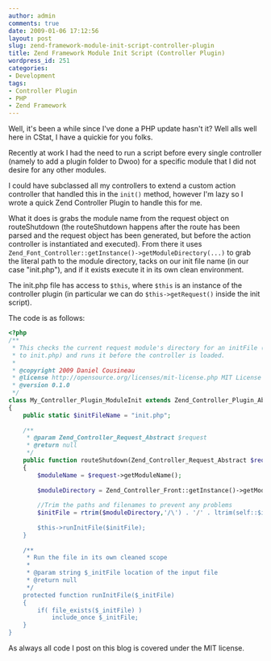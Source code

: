 ```yaml
---
author: admin
comments: true
date: 2009-01-06 17:12:56
layout: post
slug: zend-framework-module-init-script-controller-plugin
title: Zend Framework Module Init Script (Controller Plugin)
wordpress_id: 251
categories:
- Development
tags:
- Controller Plugin
- PHP
- Zend Framework
---
```


Well, it's been a while since I've done a PHP update hasn't it? Well alls well here in CStat, I have a quickie for you folks.

Recently at work I had the need to run a script before every single controller (namely to add a plugin folder to Dwoo) for a specific module that I did not desire for any other modules.

I could have subclassed all my controllers to extend a custom action controller that handled this in the `init()` method, however I'm lazy so I wrote a quick Zend Controller Plugin to handle this for me.

What it does is grabs the module name from the request object on routeShutdown (the routeShutdown happens after the route has been parsed and the request object has been generated, but before the action controller is instantiated and executed). From there it uses `Zend_Font_Controller::getInstance()->getModuleDirectory(...)` to grab the literal path to the module directory, tacks on our init file name (in our case "init.php"), and if it exists execute it in its own clean environment.

The init.php file has access to `$this`, where `$this` is an instance of the controller plugin (in particular we can do `$this->getRequest()` inside the init script).

The code is as follows:


```php
<?php
/**
 * This checks the current request module's directory for an initFile (defaults
 * to init.php) and runs it before the controller is loaded.
 * 
 * @copyright 2009 Daniel Cousineau
 * @license http://opensource.org/licenses/mit-license.php MIT License
 * @version 0.1.0
 */
class My_Controller_Plugin_ModuleInit extends Zend_Controller_Plugin_Abstract
{
	public static $initFileName = "init.php";
	
	/**
	 * @param Zend_Controller_Request_Abstract $request
	 * @return null
	 */
	public function routeShutdown(Zend_Controller_Request_Abstract $request)
	{
		$moduleName = $request->getModuleName();
		
		$moduleDirectory = Zend_Controller_Front::getInstance()->getModuleDirectory($moduleName);
		
		//Trim the paths and filenames to prevent any problems
		$initFile = rtrim($moduleDirectory,'/\') . '/' . ltrim(self::$initFileName,'/\');
		
		$this->runInitFile($initFile);
	}
	
	/**
	 * Run the file in its own cleaned scope
	 * 
	 * @param string $_initFile location of the input file
	 * @return null
	 */
	protected function runInitFile($_initFile)
	{
		if( file_exists($_initFile) )
			include_once $_initFile;
	}
}
```


As always all code I post on this blog is covered under the MIT license.
